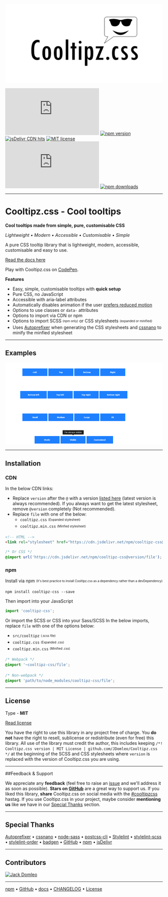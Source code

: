 ![Cooltipz.css](./logo.png "Cooltipz.css logo")

[![GitHub release](https://badgen.net/github/release/JDomleo/Cooltipz.css?icon=github)](https://github.com/JDomleo/Cooltipz.css) [![npm version](https://badgen.net/npm/v/cooltipz-css?icon=npm)](https://www.npmjs.com/package/cooltipz-css) [![jsDelivr CDN hits](https://badgen.net/jsdelivr/hits/npm/cooltipz-css)](https://github.com/JDomleo/Cooltipz.css#cdn) [![MIT license](https://badgen.net/badge/license/MIT/blue?icon=awesome)](https://github.com/JDomleo/Cooltipz.css#license)
[![GitHub stars](https://badgen.net/github/stars/JDomleo/Cooltipz.css?icon=github)](https://github.com/JDomleo/Cooltipz.css/stargazers) [![npm downloads](https://badgen.net/npm/dt/cooltipz-css?icon=npm)](https://www.npmjs.com/package/cooltipz-css?ref=cooltipz.jackdomleo.dev)

---

# Cooltipz.css - Cool tooltips

**Cool tooltips made from simple, pure, customisable CSS**

_Lightweight &bull; Modern &bull; Accessible &bull; Customisable &bull; Simple_

A pure CSS tooltip library that is lightweight, modern, accessible, customisable and easy to use.

[Read the docs here](https://cooltipz.jackdomleo.dev)

Play with Cooltipz.css on [CodePen](https://codepen.io/JackDomleo/pen/mderEeG?ref=cooltipz.jackdomleo.dev).

**Features**
- Easy, simple, customisable tooltips with **quick setup**
- Pure CSS, no JavaScript
- Accessible with aria-label attributes
- Automatically disables animation if the user [prefers reduced motion](https://developer.mozilla.org/en-US/docs/Web/CSS/@media/prefers-reduced-motion?ref=cooltipz.jackdomleo.dev)
- Options to use classes or `data-` attributes
- Options to import via CDN or npm
- Options to import SCSS <sub><sup>(npm only)</sup></sub> or CSS stylesheets <sub><sup>(expanded or minified)</sup></sub>
- Uses [Autoprefixer](https://github.com/postcss/autoprefixer?ref=cooltipz.jackdomleo.dev) when generating the CSS stylesheets and [cssnano](https://github.com/cssnano/cssnano?ref=cooltipz.jackdomleo.dev) to minify the minfied stylesheet

---

## Examples

![Cooltipz.css examples](./examples.gif)

---

## Installation

### CDN

In the below CDN links:
- Replace `version` after the `@` with a version [listed here](https://www.npmjs.com/package/cooltipz-css?activeTab=versions) (latest version is always recommended). If you always want to get the latest stylesheet, remove `@version` completely (Not recommended).
- Replace `file` with one of the below:
  - `cooltipz.css` <sub><sup>(Expanded stylesheet)</sup></sub>
  - `cooltipz.min.css` <sub><sup>(Minfied stylesheet)</sup></sub>

```html
<!-- HTML -->
<link rel="stylesheet" href="https://cdn.jsdelivr.net/npm/cooltipz-css@version/file" />
```

```css
/* Or CSS */
@import url('https://cdn.jsdelivr.net/npm/cooltipz-css@version/file');
```

### npm

Install via npm <sub><sup>(It's best practice to install Cooltipz.css as a dependency rather than a devDependency)</sup></sub>
```
npm install cooltipz-css --save
```

Then import into your JavaScript
```js
import 'cooltipz-css';
```

Or import the SCSS or CSS into your Sass/SCSS
In the below imports, replace `file` with one of the options below:
- `src/cooltipz` <sub><sup>(.scss file)</sup></sub>
- `cooltipz.css` <sub><sup>(Expanded .css)</sup></sub>
- `cooltipz.min.css` <sub><sup>(Minified .css)</sup></sub>
```scss
/* Webpack */
@import '~cooltipz-css/file';

/* Non-webpack */
@import 'path/to/node_modules/cooltipz-css/file';
```

---

## License

Type - **MIT**

[Read license](https://github.com/JDomleo/Cooltipz.css/blob/master/LICENSE)

You have the right to use this library in any project free of charge. You **do not** have the right to resell, sublicense or redistribute (even for free) this library. All use of the library must credit the author, this includes keeping `/*! Cooltipz.css version | MIT License | github.com/JDomleo/Cooltipz.css */` at the beginning of the SCSS and CSS stylesheets where `version` is replaced with the version of Cooltipz.css you are using.

---

##Feedback & Support

We appreciate any **feedback** (feel free to raise an [issue](https://github.com/JDomleo/Cooltipz.css/issues?ref=cooltipz.jackdomleo.dev) and we'll address it as soon as possible).
**Stars on [GitHub](https://github.com/JDomleo/Cooltipz.css?ref=cooltipz.jackdomleo.dev)** are a great way to support us.
If you liked this library, **share** Cooltipz.css on social media with the [#cooltipzcss](https://twitter.com/search?q=cooltipzcss "View #cooltipzcss on Twitter") hastag.
If you use Cooltipz.css in your project, maybe consider **mentioning us** like we have in our [Special Thanks](#special-thanks) section.

---

## Special Thanks

[Autoprefixer](https://github.com/postcss/autoprefixer?ref=cooltipz.jackdomleo.dev "Applying vendor prefixes to the distributed CSS") &bull; [cssnano](https://cssnano.co?ref=cooltipz.jackdomleo.dev "Minifies the minified stylesheet even further") &bull; [node-sass](https://github.com/sass/node-sas?ref=cooltipz.jackdomleo.dev "Compiling source SCSS to CSS") &bull; [postcss-cli](https://github.com/postcss/postcss-cli?ref=cooltipz.jackdomleo.dev "CLI for applying postcss plugins - Autoprefixer, cssnano") &bull; [Stylelint](https://stylelint.io?ref=cooltipz.jackdomleo.dev "Linter for styles") &bull; [stylelint-scss](https://github.com/kristerkari/stylelint-scss?ref=cooltipz.jackdomleo.dev "Plugin for Stylelint specificaly for SCSS") &bull; [stylelint-order](https://github.com/hudochenkov/stylelint-order?ref=cooltipz.jackdomleo.dev "Plugin for Stylelint for ordering CSS properties") &bull; [badgen](https://badgen.net?ref=cooltipz.jackdomleo.dev "Provides the ability to add badges to the markdown") &bull; [GitHub](https://github.com?ref=cooltipz.jackdomleo.dev "Ability for a remote repo") &bull; [npm](https://www.npmjs.com?ref=cooltipz.jackdomleo.dev "npm package") &bull; [jsDelivr](https://www.jsdelivr.com?ref=cooltipz.jackdomleo.dev "CDN for linking to an external stylesheet")

---

## Contributors

<a href="https://github.com/JDomleo/Cooltipz.css/graphs/contributors">
  <img src="https://contributors-img.web.app/image?repo=JDomleo/Cooltipz.css" alt="Jack Domleo" title="Jack Domleo" />
</a>

---

[npm](https://www.npmjs.com/package/cooltipz-css?ref=cooltipz.jackdomleo.dev) &bull; [GitHub](https://github.com/JDomleo/Cooltipz.css?ref=cooltipz.jackdomleo.dev) &bull; [docs](https://cooltipz.jackdomleo.dev) &bull; [CHANGELOG](https://github.com/JDomleo/Cooltipz.css/releases?ref=cooltipz.jackdomleo.dev) &bull; [License](https://github.com/JDomleo/Cooltipz.css/blob/master/LICENSE)